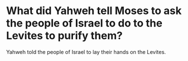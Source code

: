 # What did Yahweh tell Moses to ask the people of Israel to do to the Levites to purify them?

Yahweh told the people of Israel to lay their hands on the Levites.
